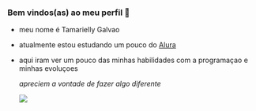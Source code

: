 ### Bem vindos(as) ao meu perfil 💚
- meu nome é Tamarielly Galvao

- atualmente estou estudando um pouco do [Alura](ttps://www.alura.com.br/)

- aqui iram ver um pouco das minhas habilidades com a programaçao e minhas evoluçoes

   *apreciem a vontade de fazer algo diferente*

  ![](https://media.tenor.com/oRvfrTy8Uz8AAAAC/bob-esponja.gif)
